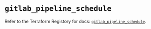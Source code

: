 # `gitlab_pipeline_schedule`

Refer to the Terraform Registory for docs: [`gitlab_pipeline_schedule`](https://registry.terraform.io/providers/gitlabhq/gitlab/16.5.0/docs/resources/pipeline_schedule).

